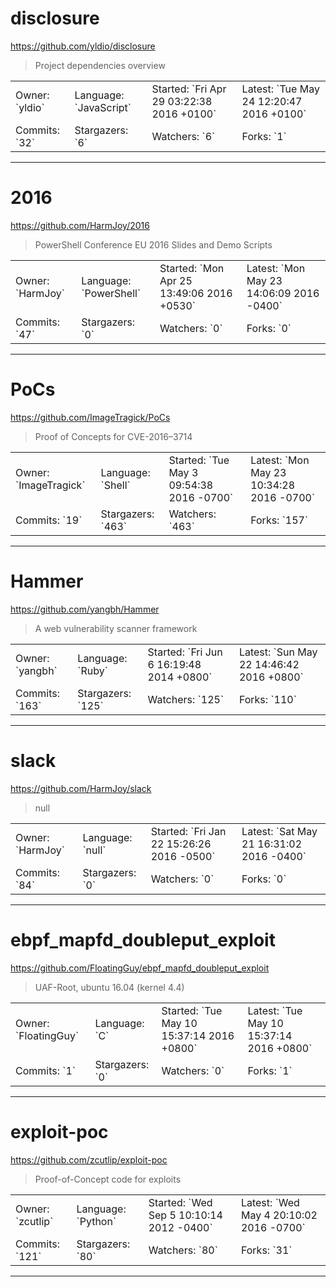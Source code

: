 # disclosure

https://github.com/yldio/disclosure
<blockquote>
Project dependencies overview
</blockquote>

<table>
<tr><td>Owner: `yldio`</td>
    <td>Language: `JavaScript`</td>
    <td>Started: `Fri Apr 29 03:22:38 2016 +0100`</td>
    <td>Latest: `Tue May 24 12:20:47 2016 +0100`</td></tr>
<tr><td>Commits: `32`</td>
    <td>Stargazers: `6`</td>
    <td>Watchers: `6`</td>
    <td>Forks: `1`</td></tr>
</table>

---

# 2016

https://github.com/HarmJoy/2016
<blockquote>
PowerShell Conference EU 2016 Slides and Demo Scripts
</blockquote>

<table>
<tr><td>Owner: `HarmJoy`</td>
    <td>Language: `PowerShell`</td>
    <td>Started: `Mon Apr 25 13:49:06 2016 +0530`</td>
    <td>Latest: `Mon May 23 14:06:09 2016 -0400`</td></tr>
<tr><td>Commits: `47`</td>
    <td>Stargazers: `0`</td>
    <td>Watchers: `0`</td>
    <td>Forks: `0`</td></tr>
</table>

---

# PoCs

https://github.com/ImageTragick/PoCs
<blockquote>
Proof of Concepts for CVE-2016–3714
</blockquote>

<table>
<tr><td>Owner: `ImageTragick`</td>
    <td>Language: `Shell`</td>
    <td>Started: `Tue May 3 09:54:38 2016 -0700`</td>
    <td>Latest: `Mon May 23 10:34:28 2016 -0700`</td></tr>
<tr><td>Commits: `19`</td>
    <td>Stargazers: `463`</td>
    <td>Watchers: `463`</td>
    <td>Forks: `157`</td></tr>
</table>

---

# Hammer

https://github.com/yangbh/Hammer
<blockquote>
A web vulnerability scanner framework
</blockquote>

<table>
<tr><td>Owner: `yangbh`</td>
    <td>Language: `Ruby`</td>
    <td>Started: `Fri Jun 6 16:19:48 2014 +0800`</td>
    <td>Latest: `Sun May 22 14:46:42 2016 +0800`</td></tr>
<tr><td>Commits: `163`</td>
    <td>Stargazers: `125`</td>
    <td>Watchers: `125`</td>
    <td>Forks: `110`</td></tr>
</table>

---

# slack

https://github.com/HarmJoy/slack
<blockquote>
null
</blockquote>

<table>
<tr><td>Owner: `HarmJoy`</td>
    <td>Language: `null`</td>
    <td>Started: `Fri Jan 22 15:26:26 2016 -0500`</td>
    <td>Latest: `Sat May 21 16:31:02 2016 -0400`</td></tr>
<tr><td>Commits: `84`</td>
    <td>Stargazers: `0`</td>
    <td>Watchers: `0`</td>
    <td>Forks: `0`</td></tr>
</table>

---

# ebpf_mapfd_doubleput_exploit

https://github.com/FloatingGuy/ebpf_mapfd_doubleput_exploit
<blockquote>
UAF-Root,  ubuntu 16.04 (kernel 4.4)
</blockquote>

<table>
<tr><td>Owner: `FloatingGuy`</td>
    <td>Language: `C`</td>
    <td>Started: `Tue May 10 15:37:14 2016 +0800`</td>
    <td>Latest: `Tue May 10 15:37:14 2016 +0800`</td></tr>
<tr><td>Commits: `1`</td>
    <td>Stargazers: `0`</td>
    <td>Watchers: `0`</td>
    <td>Forks: `1`</td></tr>
</table>

---

# exploit-poc

https://github.com/zcutlip/exploit-poc
<blockquote>
Proof-of-Concept code for exploits
</blockquote>

<table>
<tr><td>Owner: `zcutlip`</td>
    <td>Language: `Python`</td>
    <td>Started: `Wed Sep 5 10:10:14 2012 -0400`</td>
    <td>Latest: `Wed May 4 20:10:02 2016 -0700`</td></tr>
<tr><td>Commits: `121`</td>
    <td>Stargazers: `80`</td>
    <td>Watchers: `80`</td>
    <td>Forks: `31`</td></tr>
</table>

---

